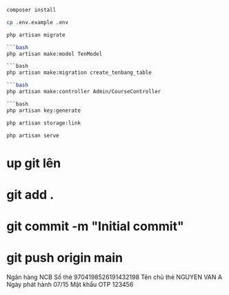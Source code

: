 

```bash
composer install
```
```bash
cp .env.example .env
```
```bash
php artisan migrate

```bash
php artisan make:model TenModel

```bash
php artisan make:migration create_tenbang_table

```bash
php artisan make:controller Admin/CourseController

```bash
php artisan key:generate
```

```bash
php artisan storage:link
```
```bash
php artisan serve
```

# up git lên
# git add .
# git commit -m "Initial commit"
# git push origin main

Ngân hàng	NCB
Số thẻ	9704198526191432198
Tên chủ thẻ	NGUYEN VAN A
Ngày phát hành	07/15
Mật khẩu OTP	123456